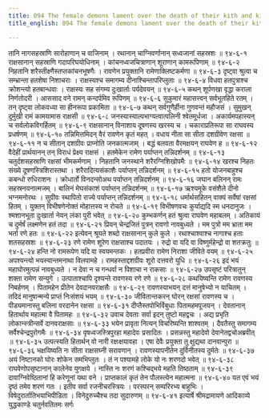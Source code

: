 ```yaml
---
title: 094 The female demons lament over the death of their kith and kin
title_english: 094 The female demons lament over the death of their kith and kin

---
```

<div class="audioEmbed"  caption="श्रीराम-हरिसीताराममूर्ति-घनपाठिभ्यां वचनम्" src="https://archive.org/download/Ramayana-recitation-Sriram-harisItArAmamUrti-Ghanapaati-v2/Kanda_6/Kanda_6_YK-094-The_female-demons_lament_over_the_death_of_their_kith_and kin_0.mp3"></div>
तानि नागसहस्राणि सारोहाणान् च वाजिनाम् ।  
रथानान् चाग्निवर्णानान् सध्वजानां सहस्रशः ॥ ९४-६-१  
राक्षसानान् सहस्राणि गदापरिघयोधिनाम् ।  
कांचनध्वजचित्राणान् शूराणान् कामरूपिणाम् ॥ ९४-६-२  
निहतानि शरैस्तीक्ष्णैस्तप्तकांचनभूषणैः ।  
रावणेन प्रयुक्तानि रामेणाक्लिष्टकर्मणा ॥ ९४-६-३  
दृष्ट्वा श्रुत्वा च सम्भ्रान्ता हतशेषा निशाचराः ।  
राक्षस्यश्च समागम्य दीनाश्चिन्तापरिप्लुताः ॥ ९४-६-४  
विधवा हतपुत्राश्च क्रोशन्त्यो हतबान्धवाः ।  
राक्षस्यः सह संगम्य दुःखार्ताः पर्यदेवयन् ॥ ९४-६-५  
कथन् शूर्पणखा वृद्धा कराला निर्णतोदरी ।  
आससाद वने रामन् कन्दर्पमिव रूपिणम् ॥ ९४-६-६  
सुकुमारं महासत्त्वन् सर्वभूतहिते रतम् ।  
तन् दृष्ट्वा लोकवध्या सा हीनरूपा प्रकामिता ॥ ९४-६-७  
कथन् सर्वगुणैर्हीना गुणवन्तं महौजसं ।  
सुमुखन् दुर्मुखी रामं कामयामास राक्षसी ॥ ९४-६-८  
जनस्यास्याल्पभाग्यत्वात्पलिनी श्वेतमूर्धजा ।  
अकार्यमपहास्यन् च सर्वलोकविगर्हितम् ॥ ९४-६-९  
राक्षसानान् विनाशाय दूषणस्य खरस्य च ।  
चकाराप्रतिरूपा सा राघवस्य प्रधर्षणम् ॥ ९४-६-१०  
तन्निमित्तमिदन् वैरं रावणेन कृतं महत् ।  
वधाय नीता सा सीता दशग्रीवेण रक्षसा ॥ ९४-६-११  
न च सीतान् दशग्रीवः प्राप्नोति जनकात्मजाम् ।  
बद्धं बलवता वैरमक्षयन् राघवेण ह ॥ ९४-६-१२  
वैदेहीं प्रार्थयानन् तन् विराधं प्रेक्ष्य राक्षसं ।  
हतमेकेन रामेण पर्याप्तन् तन्निदर्शनम् ॥ ९४-६-१३  
चतुर्दशसहस्राणि रक्षसां भीमकर्मणाम् ।  
निहतानि जनस्थाने शरैरग्निशिखोपमैः ॥ ९४-६-१४  
खरश्च निहतः संख्ये दूषणस्त्रिशिरास्तथा ।  
शरैरादित्यसंकाशैः पर्याप्तन् तन्निदर्शनम् ॥ ९४-६-१५  
हतो योजनबाहुश्च कबन्धो रुधिराशनः ।  
क्रोधार्तो विनदन्सोअथ पर्याप्तन् तन्निदर्शनम् ॥ ९४-६-१६  
जघान बलिनन् रामः सहस्रनयनात्मजम् ।  
बालिनं मेघसंकाशं पर्याप्तन् तन्निदर्शनम् ॥ ९४-६-१७  
ऋश्यमूके वसंशैले दीनो भग्नमनोरथः ।  
सुग्रीवः स्थापितो राज्ये पर्याप्तन् तन्निदर्शनम् ॥ ९४-६-१८  
धर्मार्थसहितन् वाक्यं सर्वेषां रक्षसां हितम् ।  
युक्तन् विभीषणेनोक्तं मोहात्तस्य न रोचते ॥ ९४-६-१९  
विभीषणवचः कुर्याद्यदि स्म धनदानुजः ।  
श्मशानभूता दुःखार्ता नेयन् लंका पुरी भवेत् ॥ ९४-६-२०  
कुम्भकर्णन् हतं श्रुत्वा राघवेण महाबलम् ।  
अतिकायं च दुर्मर्षं लक्ष्मणेन हतं तदा ॥ ९४-६-२१  
प्रियन् चेन्द्रजितं पुत्रन् रावणो नावबुध्यते ।  
मम पुत्रो मम भ्राता मम भर्ता रणे हतः ॥ ९४-६-२२  
इत्येवन् श्रूयते शब्दो राक्षसानान् कुले कुले ।  
रथाश्चाश्वाश्च नागाश्च हताः शतसहस्रशः ॥ ९४-६-२३  
रणे रामेण शूरेण राक्षसाश्च पदातयः ।  
रुद्रो वा यदि वा विष्णुर्महेन्द्रो वा शतक्रतुः ॥ ९४-६-२४  
हन्ति नो रामरूपेण यदि वा स्वयमन्तकः ।  
हतप्रवीरा रामेण निराशा जीविते वयम् ॥ ९४-६-२५  
अपश्यन्त्यो भयस्यान्तमनाथा विलपामहे ।  
रामहस्ताद्दशग्रीवः शूरो दत्तवरो युधि ॥ ९४-६-२६  
इदं भयं महाघोरमुत्पन्नं नावबुध्यते ।  
न देवा न च गन्धर्वा न पिशाचा न राकसाः ॥ ९४-६-२७  
उपसृष्टं परित्रातुन् शक्ता रामेण सन्युगे ।  
उत्पाताश्चापि दृश्यन्ते रावणस्य रणे रणे ॥ ९४-६-२८  
कथयिष्यन्ति रामेण रावणस्य निबर्हणम् ।  
पितामहेन प्रीतेन देवदानवराक्षसैः ॥ ९४-६-२९  
रावणस्याभयन् दत्तं मानुषेभ्यो न याचितम् ।  
तदिदं मानुषान्मन्ये प्राप्तं निःसंशयं भयम् ॥ ९४-६-३०  
जीवितान्तकरन् घोरन् रक्षसां रावणस्य च ।  
पीड्यमानास्तु बलिना वरदानेन रक्षसा ॥ ९४-६-३१  
दीप्तैस्तपोभिर्विबुधाः पितामहमपूजयन् ।  
देवतानान् हितार्थाय महात्मा वै पितामहः ॥ ९४-६-३२  
उवाच देवताः सर्वा इदन् तुष्टो महद्वचः ।  
अद्य प्रभृति लोकान्स्त्रीन्सर्वे दानवराक्षसाः ॥ ९४-६-३३  
भयेन प्रावृता नित्यन् विचरिष्यन्ति शाश्वतम् ।  
दैवतैस्तु समागम्य सर्वैश्चेन्द्रपुरोगमैः ॥ ९४-६-३४  
वृषध्वजस्त्रिपुरहा महादेवः प्रसादितः ।  
प्रसन्नस्तु महादेवो देवानेतद्वचोअब्रवीत् ॥ ९४-६-३५  
उत्पत्स्यति हितार्थन् वो नारी रक्षःक्षयावहा ।  
एषा देवैः प्रयुक्ता तु क्षुद्यथा दानवान्पुरा ॥ ९४-६-३६  
भक्षयिष्यति नः सीता राक्षसघ्नी सरावणान् ।  
रावणस्यापनीतेन दुर्विनीतस्य दुर्मतेः ॥ ९४-६-३७  
अयं निष्टानको घोरः शोकेन समभिप्लुतः ।  
तं न पश्यामहे लोके यो नः शरणदो भवेत् ॥ ९४-६-३८  
राघवेणोपसृष्टानान् कालेनेव युगक्षये ।  
नास्ति नः शरणं कश्चिद्भये महति तिष्ठताम् ॥ ९४-६-३९  
दावाग्निवेष्ठितानां हि करेणूनां यथा वने ।  
प्राप्तकालं कृतं तेन पौलस्त्येन महात्मना ॥ ९४-६-४०  
यत एवं भयं दृष्ठं तमेव शरणं गतः ।  
इतीव सर्वा रजनीचरस्त्रियः ।  
परस्परन् सम्परिरभ्य बाहुभिः ।  
विषेदुरार्तातिभयाभिपीडिता ।  
विनेदुरुच्चैश्च तदा सुदारुणम् ॥ ९४-६-४१  
इत्यार्षे श्रीमद्रामायणे आदिकाव्ये युद्धकाण्डे चतुर्नवतितमः सर्गः